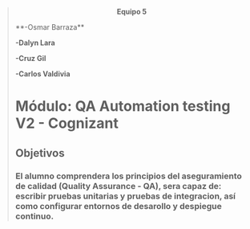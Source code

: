 ><p align="center">
><b>Equipo 5</b> 
></p>
>**-Osmar Barraza**
>
>**-Dalyn Lara**
>
>**-Cruz Gil**
>
>**-Carlos Valdivia**
>
># Módulo: QA Automation testing V2 - Cognizant
>
>## Objetivos
>
>### El alumno comprendera los principios del aseguramiento de calidad (Quality Assurance - QA), sera capaz de: escribir pruebas unitarias y pruebas de integracion, así como configurar entornos de desarollo y despiegue continuo.
